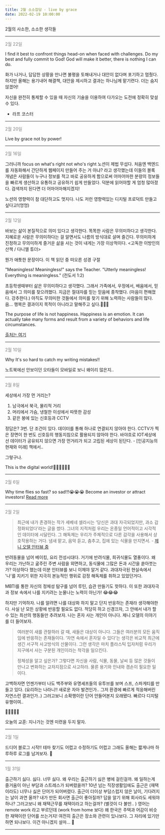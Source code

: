 ```yaml
---
title: 2월 소소잡담 - live by grace
date: 2022-02-19 10:00:00
---
```


2월의 사소한, 소소한 생각들

---

<font color="gray">2월 22일</font>

I find it best to confront things head-on when faced with challenges.
Do my best and fully commit to God!
God will make it better, there is nothing I can do.

화가 나거나, 답답한 상황을 만나면 불평을 토해내거나 대안이 없다며 포기하고 멈췄다.
하지만 올해는 용기내어 해결책, 대안을 제시하고 결과는 하나님께 맡기련다. 더는 숨지 않겠어! 

자신을 완전히 통제할 수 있을 때 자신의 기술을 이용하여 다가오는 도전에 정확히 맞설 수 있다.
- 라프 코스터

---

<font color="gray">2월 20일</font>

Live by grace not by power!

---

<font color="gray">2월 16일</font>


그러니까 focus on what's right not who's right
노션이 제법 무섭다. 처음엔 백엔드를 자동화해서 간단하게 웹페이지 만들어 주는 거 아냐? 라고 생각했는데
이들의 블록 개념은 사람들이 누구나 정보를 적고 바로 공유하게 함으로써 어마어마한 분량의 정보들을 빠르게 생산하고 유통하고 공유하기 쉽게 만들었다. 덕분에 읽어야할 게 엄청 많아졌다. 검색까지 된다면 더 어마어마해지겠지!

노션의 영향력이 참 대단하고도 멋지다. 나도 저런 영향력있는 디지털 프로덕트 만들고 싶다고!(엉엉)

---

<font color="gray">2월 12일</font>


바보는 삶이 본질적으로 의미 있다고 생각한다. 
똑똑한 사람은 무의미하다고 생각한다. 
지혜로운 사람은 무의미하다는 걸 알면서도 나름의 방식대로 살며 즐긴다. 무의미하게 진정하고 무의미하게 즐거운 삶을 사는 것이 내게는 가장 이상적이다. <고독한 이방인의 산책 / 다니엘 튜더>

뭔가 애틋한 문장이다. 이 책 읽던 중 떠오른 성경 구절

"Meaningless! Meaningless!" says the Teacher. "Utterly meaningless! Everything is meaningless." (전도서 1:2)

초등학생때부터 삶은 무의미하다고 생각했다. 그래서 가족에서, 우정에서, 배움에서, 믿음에서 그 의미를 찾으려했다. 지금은 절대자를 믿는 믿음에 종착했다. (마음이 편해졌다. 강추한다.) 아직도 무의미한 것들에서 의미를 찾기 위해 노력하는 사람들이 많다. 음... 행복은 결과이지 목적이 아니라고 말해주고 싶다.🙏🙏🙏

The purpose of life is not happiness. Happiness is an emotion. It can actually take many forms and result from a variety of behaviors and life circumstances. 

[출처는 여기](https://www.verywellmind.com/happiness-types-4173234)

---

<font color="gray">2월 10일</font>

Why It's so hard to catch my writing mistakes!!

노트북에선 안보이던 오타들이 모바일로 보니 왜이리 많은지..

---

<font color="gray">2월 8일</font>

세상에서 가장 먼 거리는? 
1. 남극에서 북극, 물리적 거리
2. 머리에서 가슴, 냉철한 이성에서 따뜻한 감성
3. 같은 봉에 있는 신호등과 CCTV

정답은? 3번. 단 조건이 있다. 데이터를 통해 하나로 연결되지 않아야 한다. CCTV가 찍은 장면이 한 번도 신호등의 행동지침으로 활용되지 않아야 한다. 바야흐로 IOT세상에선 데이터가 공유되지 않으면 가장 먼거리가 되고 고립된 세상이 된단다. - [인공지능의 현재와 미래] 책에서.. 

그렇구나. 

This is the digital world!👩‍💻👩‍💻👩‍💻

---

<font color="gray">2월 6일</font>

Why time flies so fast? so sad!!!😭😭😭
Become an investor or attract investors!
[Read more](https://noondayz.github.io/blog/posts/noondi-log-pricing)

---
<font color="gray">2월 2일</font>

> 최근에 내가 존경하는 작가 세베네 셀라시는 ‘당신은 과대 자극되었지만, 과소 감정화되었다’라는 글을 썼다. 그녀의 지적처럼 우리는 온종일 언어적이고 시각적인 데이터에 시달린다. 그 해독제는 우리가 주체적으로 다른 감각을 사용해서 상호작용하는 거다. 냄새 맡고, 음악 듣고, 춤추고, 집에 있는 식물을 만지면서. - [제니 오델 인터뷰 중](https://biz.chosun.com/notice/interstellar/2022/01/15/52AECRT255HRPMGCORQZM7HOSI/)


반려동물을 넘어 베이킹, 요리 전성시대다. 거기에 반려식물, 희귀식물도 열풍이다. 왜 우리는 가난하고 굶주린 주변 사람을 외면하고, 동식물에 그많은 돈과 시간을 쏟아붓는가? 이상하다 했는데 이분 인터뷰를 보니 이제야 알거 같다. 과대자극된 현실속에서 '나'를 지키기 위한 지극히 본능적인 행위로 감정 해독제를 취하고 있었던거다.


MBTI를 통한 자신의 정체성 탐구를 넘어 루틴, 습관 만들기도 핫하다. 이 또한 과대자극과 정보 속에서 나를 지키려는 눈물나는 노력이 아닌가! 😂😂😂 


하지만 기억하자. 나를 알려면 나를 대상화 하지 말고 단지 반응하는 존재라 생각해야한다. 사실 난 모든 상황에 반응할 필요도 없다. 적당히 하고 신경끄자, 그 안에서 내가 할 수 있는 최선의 행동들만 추려보자. 나는 혼자 사는 개인이 아니다. 제니 오델의 이야기를 더 들어보자.

> 여러분이 새를 관찰하러 갈 때, 새들은 대상이 아니다. 그들은 여러분의 모든 움직임에 반응하는 존재들이다. ‘자연 속에서 혼자일 수 있다’는 생각은 비교적 최근에 생긴 서구적 사고방식의 산물이다. 그런 생각은 마치 플라스틱 입자처럼 우리가 지구에서 사는 구분된 개인이라는 착각을 일으킨다.
>
> 정체성을 알고 싶은가? 그렇다면 자신을 사람, 식물, 동물, 날씨 등 많은 것들이 만나고 변화하는 교차지점으로 사고하라. 물론 용기와 인내와 겸손이 필요한 일이다.

고백하자면 언젠가부터 나도 백주부와 유명셰프들의 유투브를 보며 스프, 스파게티를 만들고  있다. (요리하는 나라니!! 새로운 자아 발견인가.. 그저 환경에 빠르게 적응해버린 자연스런 결과인가..) 
그러고보니 소확행이란 단어 안들어본지 오래됐다. 빠르다 디지털 유행이여.. 


🧅🍄🍆🥔🥕


오늘의 교훈: 지나가는 것엔 미련을 두지 말자.



---

<font color="gray">2월 1일</font>

드디어 블로그 시작!! 테마 찾기도 어렵고 수정하기도 어렵고 그래도 올해는 짧게나마 하루하루 로그를 남겨보자. 🚀

---
<font color="gray">1월 31일 </font>

출근하기 싫다. 싫다. 너무 싫다. 왜 우리는 출근하기 싫은 병에 걸린걸까. 왜 일하는게 즐거움이 아닌 부담과 스트레스가 되버렸을까? 10년 넘는 직장생활임에도 출근은 (재택이라도) 너무나 싫은 단어가 되어버렸다. 출근이 더이상 부담스럽지 않은 날이, 기다려지는 날이 과연 올까? 내가 만든 회사면 출근이 좋아질까? 답을 알기 위해 회사라도 세워야 하나? 그러고보니 왜 재택근무를 재택이라고 하는걸까? (별것이 다 불만.. ) 영어는 remote work 라고 부르던데 (work from home 보다) 왜 한국은 주택과 어감이 비슷한 재택이란 단어를 쓰는거지! 여전히 출근은 장소와 관련이 있나보다. 그 자리에 있기만 하면 되나보다. 이건 아니겠지 설마... 🏡

---